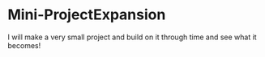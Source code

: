# Mini-ProjectExpansion
I will make a very small project and build on it through time and see what it becomes!
